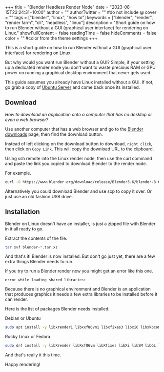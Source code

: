 +++
title = "Blender Headless Render Node"
date = "2023-08-15T23:24:31+10:00"
author = ""
authorTwitter = "" #do not include @
cover = ""
tags = ["blender", "linux", "how to"]
keywords = ["blender", "render", "render farm", "cli", "headless", "linux"]
description = "Short guide on how to run Blender without a GUI (graphical user interface) for rendering on Linux."
showFullContent = false
readingTime = false
hideComments = false
color = "" #color from the theme settings
+++

This is a short guide on how to run Blender without a GUI (graphical user interface) for rendering on Linux.

But why would you want run Blender without a GUI? Simple, if your setting up a dedicated render node you don't want to waste precious RAM or GPU power on running a graphical desktop environment that never gets used.

This guide assumes you already have Linux installed without a GUI. If not, go grab a copy of [Ubuntu Server](https://ubuntu.com/download/server) and come back once its installed.


## Download

*How to download an application onto a computer that has no desktop or even a web browser?*

Use another computer that has a web browser and go to the [Blender downloads](https://www.blender.org/download/) page, then find the download button.

Instead of left clicking on the download button to download, `right click`, then click on `Copy Link`. This will copy the download URL to the clipboard.

Using ssh remote into the Linux render node, then use the curl command and paste the link you copied to download Blender to the render node.

For example.
```bash
curl -O https://www.blender.org/download/release/Blender3.6/blender-3.6.1-linux-x64.tar.xz/
```

Alternatively you could download Blender and use scp to copy it over. Or just use an old fashion USB drive.

## Installation

Blender on Linux doesn't have an installer, is just a zipped file with Blender in it all ready to go.

Extract the contents of the file.
```bash
tar xvf blender-*.tar.xz
```

And that's it! Blender is now installed. But don't go just yet, there are a few extra things Blender needs to run.

If you try to run a Blender render now you might get an error like this one.
```
error while loading shared libraries: 
```

Because there is no graphical environment and Blender is an application that produces graphics it needs a few extra libraries to be installed before it can render.

Here is the list of packages Blender needs installed.

Debian or Ubuntu
```bash
sudo apt install -y libxrender1 libxxf86vm1 libxfixes3 libxi6 libxkbcommon0 libsm6 libgl1 libegl1
```

Rocky Linux or Fedora
```bash
sudo dnf install -y libXrender libXxf86vm libXfixes libXi libSM libGL libxkbcommon libEGL mesa-dri-drivers
```

And that's really it this time.

Happy rendering!